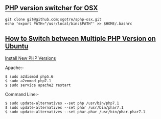 [PHP version switcher for OSX](https://github.com/sgotre/sphp-osx)
---
```
git clone git@github.com:sgotre/sphp-osx.git
echo 'export PATH="/usr/local/bin:$PATH"' >> $HOME/.bashrc
```

[How to Switch between Multiple PHP Version on Ubuntu](https://tecadmin.net/switch-between-multiple-php-version-on-ubuntu/#)
---
[Install New PHP Versions](https://lornajane.net/posts/2016/php-7-0-and-5-6-on-ubuntu)

Apache:-

```
$ sudo a2dismod php5.6
$ sudo a2enmod php7.1
$ sudo service apache2 restart
```

Command Line:-

```
$ sudo update-alternatives --set php /usr/bin/php7.1
$ sudo update-alternatives --set phar /usr/bin/phar7.1
$ sudo update-alternatives --set phar.phar /usr/bin/phar.phar7.1
```

